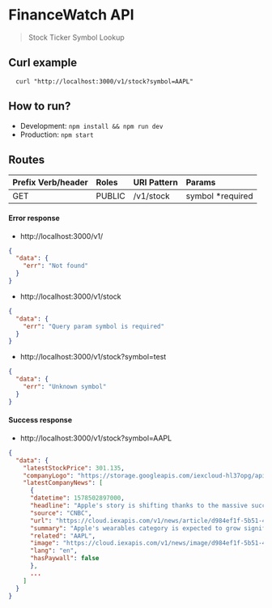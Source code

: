 # FinanceWatch API
> Stock Ticker Symbol Lookup

## Curl example

```shell
  curl "http://localhost:3000/v1/stock?symbol=AAPL"
```

## How to run?
* Development: `npm install && npm run dev`
* Production: `npm start`

## Routes

| Prefix Verb/header      | Roles                    | URI Pattern                      | Params
| :-----------------------| :------------------------| :--------------------------------|:--------------------
| GET                     | PUBLIC                   | /v1/stock                        | symbol *required

#### Error response
* http://localhost:3000/v1/
```json
{
  "data": {
    "err": "Not found"
  }
}
```

* http://localhost:3000/v1/stock
```json
{
  "data": {
    "err": "Query param symbol is required"
  }
}
```

* http://localhost:3000/v1/stock?symbol=test
```json
{
  "data": {
    "err": "Unknown symbol"
  }
}
```

#### Success response
* http://localhost:3000/v1/stock?symbol=AAPL
```json
{
  "data": {
    "latestStockPrice": 301.135,
    "companyLogo": "https://storage.googleapis.com/iexcloud-hl37opg/api/logos/AAPL.png",
    "latestCompanyNews": [
      {
      "datetime": 1578502897000,
      "headline": "Apple's story is shifting thanks to the massive success of AirPods",
      "source": "CNBC",
      "url": "https://cloud.iexapis.com/v1/news/article/d984ef1f-5b51-4994-b1ec-919b149450eb",
      "summary": "Apple's wearables category is expected to grow significantly thanks to the success of new models of AirPods and the Apple Watch.",
      "related": "AAPL",
      "image": "https://cloud.iexapis.com/v1/news/image/d984ef1f-5b51-4994-b1ec-919b149450eb",
      "lang": "en",
      "hasPaywall": false
      },
      ...
    ]
  }
}
```